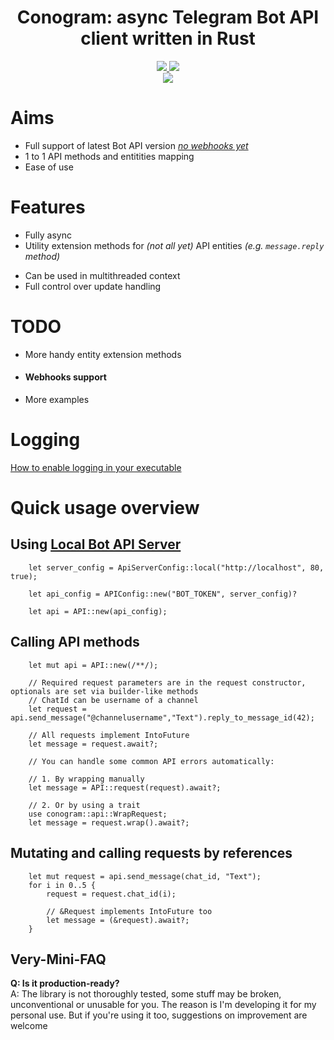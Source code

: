 
<div align="center">
    <h1><b>Conogram: async Telegram Bot API client written in Rust</b></h1>
    <a href="https://core.telegram.org/bots/api#august-14-2024">
        <img src="https://img.shields.io/badge/Bot%20API%20version-7.9-brightgreen?style=for-the-badge">
    </a>
    <a href="https://crates.io/crates/conogram">
        <img src="https://img.shields.io/crates/v/conogram.svg?style=for-the-badge">
    </a>
    <br>
    <a href="https://github.com/ENCRYPTEDFOREVER/conogram/actions">
        <img src="https://github.com/ENCRYPTEDFOREVER/conogram/workflows/Build/badge.svg">
    </a>
</div>

# Aims
 - Full support of latest Bot API version _[no webhooks yet](#webhooks-support)_
 - 1 to 1 API methods and entitities mapping
 - Ease of use
 

# Features
- Fully async
- Utility extension methods for _(not all yet)_ API entities _(e.g. ``message.reply`` method)_
<!-- Removed, needs to be updated to include recursive serialization shit -->
<!-- - Ability to set default request params _(e.g. ``parse_mode`` or ``allow_sending_without_reply``)_ -->
- Can be used in multithreaded context
- Full control over update handling

# TODO
- More handy entity extension methods
- #### Webhooks support
- More examples

# Logging
[How to enable logging in your executable](https://github.com/rust-lang/log#in-executables)

# Quick usage overview

## Using [Local Bot API Server](https://core.telegram.org/bots/api#using-a-local-bot-api-server)

```rust, no_run
    let server_config = ApiServerConfig::local("http://localhost", 80, true);

    let api_config = APIConfig::new("BOT_TOKEN", server_config)?

    let api = API::new(api_config);
```

<!-- ## Setting default [`parse_mode`](https://core.telegram.org/bots/api#formatting-options)
```rust, no_run
    let mut api = API::new(/**/);

    // Setting parse_mode for sendMessage request
    api.set_default_request_param(SendMessageRequest::get_name(), "parse_mode", "html")?;

    // For all applicable requests
    api.set_parse_mode("html")?;
``` -->

## Calling API methods
```rust, no_run
    let mut api = API::new(/**/);

    // Required request parameters are in the request constructor, optionals are set via builder-like methods
    // ChatId can be username of a channel
    let request = api.send_message("@channelusername","Text").reply_to_message_id(42);

    // All requests implement IntoFuture
    let message = request.await?;

    // You can handle some common API errors automatically:

    // 1. By wrapping manually 
    let message = API::request(request).await?;

    // 2. Or by using a trait
    use conogram::api::WrapRequest;
    let message = request.wrap().await?;
```

## Mutating and calling requests by references
```rust, no_run    
    let mut request = api.send_message(chat_id, "Text");
    for i in 0..5 {
        request = request.chat_id(i);

        // &Request implements IntoFuture too
        let message = (&request).await?;
    }
```

## Very-Mini-FAQ
**Q: Is it production-ready?**<br>
A: The library is not thoroughly tested, some stuff may be broken, unconventional or unusable for you. The reason is I'm developing it for my personal use. But if you're using it too, suggestions on improvement are welcome<br><br>
